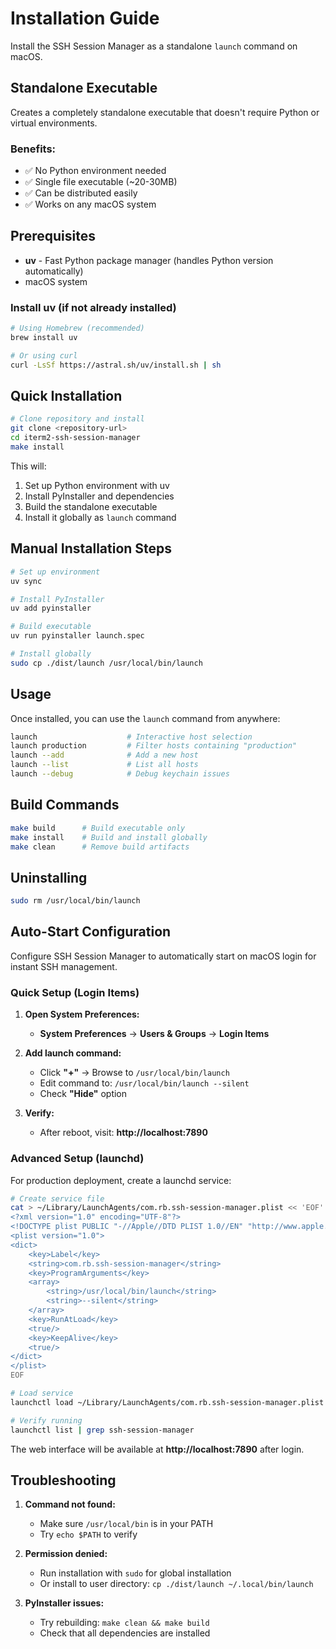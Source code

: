 # Installation Guide

Install the SSH Session Manager as a standalone `launch` command on macOS.

## Standalone Executable

Creates a completely standalone executable that doesn't require Python or virtual environments.

### Benefits:
- ✅ No Python environment needed
- ✅ Single file executable (~20-30MB)
- ✅ Can be distributed easily
- ✅ Works on any macOS system

## Prerequisites

- **uv** - Fast Python package manager (handles Python version automatically)
- macOS system

### Install uv (if not already installed)

```bash
# Using Homebrew (recommended)
brew install uv

# Or using curl
curl -LsSf https://astral.sh/uv/install.sh | sh
```

## Quick Installation

```bash
# Clone repository and install
git clone <repository-url>
cd iterm2-ssh-session-manager
make install
```

This will:
1. Set up Python environment with uv
2. Install PyInstaller and dependencies
3. Build the standalone executable
4. Install it globally as `launch` command

## Manual Installation Steps

```bash
# Set up environment
uv sync

# Install PyInstaller
uv add pyinstaller

# Build executable
uv run pyinstaller launch.spec

# Install globally
sudo cp ./dist/launch /usr/local/bin/launch
```

## Usage

Once installed, you can use the `launch` command from anywhere:

```bash
launch                    # Interactive host selection
launch production         # Filter hosts containing "production"
launch --add              # Add a new host
launch --list             # List all hosts
launch --debug            # Debug keychain issues
```

## Build Commands

```bash
make build      # Build executable only
make install    # Build and install globally
make clean      # Remove build artifacts
```

## Uninstalling

```bash
sudo rm /usr/local/bin/launch
```

## Auto-Start Configuration

Configure SSH Session Manager to automatically start on macOS login for instant SSH management.

### Quick Setup (Login Items)

1. **Open System Preferences:**
   - **System Preferences** → **Users & Groups** → **Login Items**

2. **Add launch command:**
   - Click **"+"** → Browse to `/usr/local/bin/launch`
   - Edit command to: `/usr/local/bin/launch --silent`
   - Check **"Hide"** option

3. **Verify:**
   - After reboot, visit: **http://localhost:7890**

### Advanced Setup (launchd)

For production deployment, create a launchd service:

```bash
# Create service file
cat > ~/Library/LaunchAgents/com.rb.ssh-session-manager.plist << 'EOF'
<?xml version="1.0" encoding="UTF-8"?>
<!DOCTYPE plist PUBLIC "-//Apple//DTD PLIST 1.0//EN" "http://www.apple.com/DTDs/PropertyList-1.0.dtd">
<plist version="1.0">
<dict>
    <key>Label</key>
    <string>com.rb.ssh-session-manager</string>
    <key>ProgramArguments</key>
    <array>
        <string>/usr/local/bin/launch</string>
        <string>--silent</string>
    </array>
    <key>RunAtLoad</key>
    <true/>
    <key>KeepAlive</key>
    <true/>
</dict>
</plist>
EOF

# Load service
launchctl load ~/Library/LaunchAgents/com.rb.ssh-session-manager.plist

# Verify running
launchctl list | grep ssh-session-manager
```

The web interface will be available at **http://localhost:7890** after login.

## Troubleshooting

1. **Command not found:**
   - Make sure `/usr/local/bin` is in your PATH
   - Try `echo $PATH` to verify

2. **Permission denied:**
   - Run installation with `sudo` for global installation
   - Or install to user directory: `cp ./dist/launch ~/.local/bin/launch`

3. **PyInstaller issues:**
   - Try rebuilding: `make clean && make build`
   - Check that all dependencies are installed